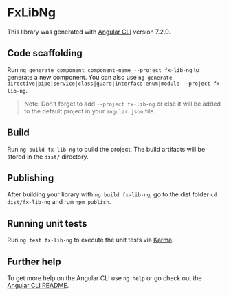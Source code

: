 # FxLibNg

This library was generated with [Angular CLI](https://github.com/angular/angular-cli) version 7.2.0.

## Code scaffolding

Run `ng generate component component-name --project fx-lib-ng` to generate a new component. You can also use `ng generate directive|pipe|service|class|guard|interface|enum|module --project fx-lib-ng`.
> Note: Don't forget to add `--project fx-lib-ng` or else it will be added to the default project in your `angular.json` file. 

## Build

Run `ng build fx-lib-ng` to build the project. The build artifacts will be stored in the `dist/` directory.

## Publishing

After building your library with `ng build fx-lib-ng`, go to the dist folder `cd dist/fx-lib-ng` and run `npm publish`.

## Running unit tests

Run `ng test fx-lib-ng` to execute the unit tests via [Karma](https://karma-runner.github.io).

## Further help

To get more help on the Angular CLI use `ng help` or go check out the [Angular CLI README](https://github.com/angular/angular-cli/blob/master/README.md).

